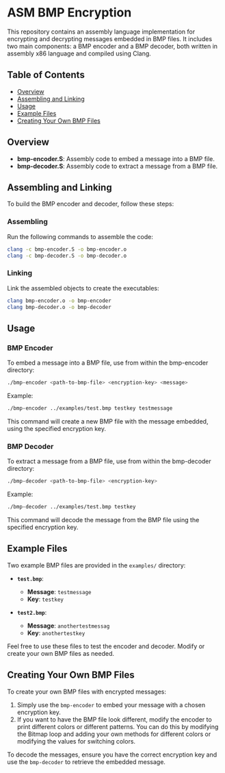 # ASM BMP Encryption

This repository contains an assembly language implementation for encrypting and decrypting messages embedded in BMP files. It includes two main components: a BMP encoder and a BMP decoder, both written in assembly x86 language and compiled using Clang.

## Table of Contents
- [Overview](#overview)
- [Assembling and Linking](#assembling-and-linking)
- [Usage](#usage)
- [Example Files](#example-files)
- [Creating Your Own BMP Files](#creating-your-own-bmp-files)

## Overview

- **bmp-encoder.S**: Assembly code to embed a message into a BMP file.
- **bmp-decoder.S**: Assembly code to extract a message from a BMP file.

## Assembling and Linking

To build the BMP encoder and decoder, follow these steps:

### Assembling

Run the following commands to assemble the code:

```bash
clang -c bmp-encoder.S -o bmp-encoder.o  
clang -c bmp-decoder.S -o bmp-decoder.o  
```

### Linking

Link the assembled objects to create the executables:

```bash
clang bmp-encoder.o -o bmp-encoder  
clang bmp-decoder.o -o bmp-decoder  
```

## Usage

### BMP Encoder

To embed a message into a BMP file, use from within the bmp-encoder directory:

```bash
./bmp-encoder <path-to-bmp-file> <encryption-key> <message>  
```

Example:

```bash
./bmp-encoder ../examples/test.bmp testkey testmessage
```

This command will create a new BMP file with the message embedded, using the specified encryption key.

### BMP Decoder

To extract a message from a BMP file, use from within the bmp-decoder directory:

```bash
./bmp-decoder <path-to-bmp-file> <encryption-key>
```

Example:

```bash
./bmp-decoder ../examples/test.bmp testkey
```

This command will decode the message from the BMP file using the specified encryption key.

## Example Files

Two example BMP files are provided in the `examples/` directory:

- **`test.bmp`**:
  - **Message**: `testmessage`
  - **Key**: `testkey`

- **`test2.bmp`**:
  - **Message**: `anothertestmessag`
  - **Key**: `anothertestkey`

Feel free to use these files to test the encoder and decoder. Modify or create your own BMP files as needed.

## Creating Your Own BMP Files

To create your own BMP files with encrypted messages:

1. Simply use the `bmp-encoder` to embed your message with a chosen encryption key.
2. If you want to have the BMP file look different, modify the encoder to print different colors or different patterns.
   You can do this by modifying the Bitmap loop and adding your own methods for different colors or modifying the values for switching colors.

To decode the messages, ensure you have the correct encryption key and use the `bmp-decoder` to retrieve the embedded message.
